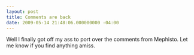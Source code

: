 ```yaml
---
layout: post
title: Comments are back
date: 2009-05-14 21:48:06.000000000 -04:00
---
```

Well I finally got off my ass to port over the comments from Mephisto. Let me know if you find anything amiss.
